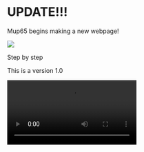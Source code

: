 <!DOCTYPE html>
<html>
	<head>
		<title>Result</title>
	</head>
	<body><h1> UPDATE!!! </h1>
	 	<p>Mup65 begins making a new webpage!</p>
	<img src="https://imgnews.pstatic.net/image/047/2020/04/21/0002267174_001_20200421102308571.jpg?type=w647" />	
		<p>Step by step</p>
		<p>This is a version 1.0</p>
		<video source src="https://github.com/mup65/mup65.github.io/blob/master/mup65.mp4 width="640" controls autoplay> 
		</video>	  
	</body>
</html>
